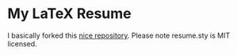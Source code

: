 # My LaTeX Resume

I basically forked this [nice repository](https://github.com/cies/resume). Please note resume.sty is MIT licensed. 



